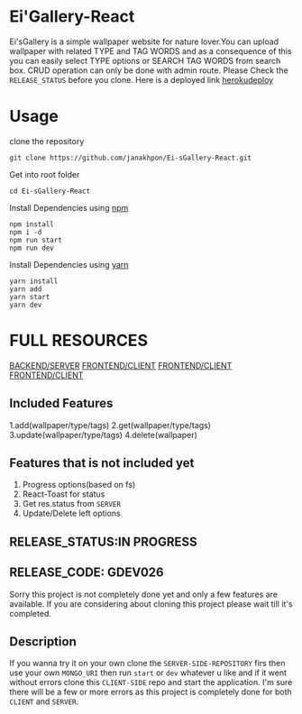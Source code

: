 # Ei'Gallery-React
  Ei'sGallery is a simple wallpaper website for nature lover.You can upload wallpaper with related TYPE and TAG WORDS and as a consequence of this you can easily select TYPE options or SEARCH TAG WORDS from search box. CRUD operation can only be done with admin route. Please Check the `RELEASE_STATUS` before you clone. Here is a deployed link [herokudeploy](https://ei-sgallery.herokuapp.com/)



# Usage

clone the repository

    git clone https://github.com/janakhpon/Ei-sGallery-React.git

Get into root folder

    cd Ei-sGallery-React

Install Dependencies using [npm](https://www.npmjs.com/)

    npm install
    npm i -d
    npm run start
    npm run dev

Install Dependencies using [yarn](https://yarnpkg.com/en/)

    yarn install
    yarn add
    yarn start
    yarn dev


# FULL RESOURCES
 [BACKEND/SERVER](https://ei-sgallery.herokuapp.com/)
 [FRONTEND/CLIENT](https://ei-sgallery.herokuapp.com/)
 [FRONTEND/CLIENT](https://ei-sgallery.herokuapp.com/)
 [FRONTEND/CLIENT](https://ei-sgallery.herokuapp.com/)


## Included Features
 1.add(wallpaper/type/tags)
 2.get(wallpaper/type/tags)
 3.update(wallpaper/type/tags)
 4.delete(wallpaper)


## Features that is not included yet
 1. Progress options(based on fs)
 2. React-Toast for status
 3. Get res.status from `SERVER`
 4. Update/Delete left options


## RELEASE_STATUS:IN PROGRESS
## RELEASE_CODE: GDEV026
 Sorry this project is not completely done yet and only a few features are available. If you are considering about cloning this project please wait till it's completed.

## Description
 If you wanna try it on your own clone the `SERVER-SIDE-REPOSITORY` firs then use your own `MONGO_URI` then run `start` or `dev` whatever u like and if it went without errors clone this `CLIENT-SIDE` repo and start the application. I'm sure there will be a few or more errors as this project is completely done for both `CLIENT` and `SERVER`.
    

